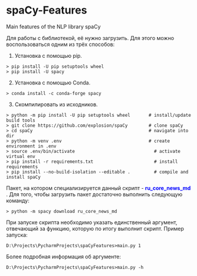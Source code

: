 # spaCy-Features
Main features of the NLP library spaCy

Для работы с библиотекой, её нужно загрузить. Для этого можно воспользоваться одним из трёх способов:
1.	Установка с помощью pip. 
```console
> pip install -U pip setuptools wheel 
> pip install -U spacy
```

2.	Установка с помощью Conda. 
```console
> conda install -c conda-forge spacy
```

3.	Скомпилировать из исходников.
```console
> python -m pip install -U pip setuptools wheel 	  # install/update build tools
> git clone https://github.com/explosion/spaCy  	  # clone spaCy
> cd spaCy                                      	  # navigate into dir
> python -m venv .env                          		  # create environment in .env
> source .env/bin/activate                      		# activate virtual env
> pip install -r requirements.txt               		# install requirements
> pip install --no-build-isolation --editable . 		# compile and install spaCy
```

Пакет, на котором специализируется данный скрипт - __<span style="color:blue"> ru_core_news_md </span>__.
Для того, чтобы загрузить пакет достаточно выполнить следующую команду: 
```console
> python -m spacy download ru_core_news_md
```
При запуске скрипта необходимо указать единственный аргумент, отвечающий за функцию, которую по итогу выполнит скрипт.
Пример запуска: 
```console
D:\Projects\PycharmProjects\spaCyFeatures>main.py 1
```
Более подробная информация об аргументе: 
```console
D:\Projects\PycharmProjects\spaCyFeatures>main.py -h
```
